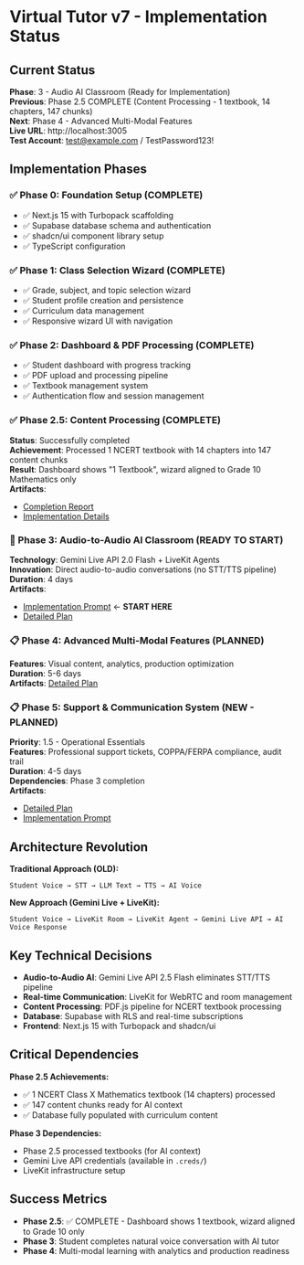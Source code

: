 # Virtual Tutor v7 - Implementation Status

## Current Status
**Phase**: 3 - Audio AI Classroom (Ready for Implementation)  
**Previous**: Phase 2.5 COMPLETE (Content Processing - 1 textbook, 14 chapters, 147 chunks)  
**Next**: Phase 4 - Advanced Multi-Modal Features  
**Live URL**: http://localhost:3005  
**Test Account**: test@example.com / TestPassword123!

## Implementation Phases

### ✅ Phase 0: Foundation Setup (COMPLETE)
- ✅ Next.js 15 with Turbopack scaffolding
- ✅ Supabase database schema and authentication
- ✅ shadcn/ui component library setup
- ✅ TypeScript configuration

### ✅ Phase 1: Class Selection Wizard (COMPLETE)
- ✅ Grade, subject, and topic selection wizard
- ✅ Student profile creation and persistence
- ✅ Curriculum data management
- ✅ Responsive wizard UI with navigation

### ✅ Phase 2: Dashboard & PDF Processing (COMPLETE)
- ✅ Student dashboard with progress tracking
- ✅ PDF upload and processing pipeline
- ✅ Textbook management system
- ✅ Authentication flow and session management

### ✅ Phase 2.5: Content Processing (COMPLETE)
**Status**: Successfully completed  
**Achievement**: Processed 1 NCERT textbook with 14 chapters into 147 content chunks  
**Result**: Dashboard shows "1 Textbook", wizard aligned to Grade 10 Mathematics only  
**Artifacts**: 
- [Completion Report](/docs/phases/phase-2.5-completion-report.md)
- [Implementation Details](/docs/phases/phase-2.5-implementation-prompt.md)

### 🚀 Phase 3: Audio-to-Audio AI Classroom (READY TO START)
**Technology**: Gemini Live API 2.0 Flash + LiveKit Agents  
**Innovation**: Direct audio-to-audio conversations (no STT/TTS pipeline)  
**Duration**: 4 days  
**Artifacts**: 
- [Implementation Prompt](/docs/phases/phase-3-implementation-prompt.md) ← **START HERE**
- [Detailed Plan](/docs/phases/phase-3-audio-ai-classroom.md)

### 📋 Phase 4: Advanced Multi-Modal Features (PLANNED)
**Features**: Visual content, analytics, production optimization  
**Duration**: 5-6 days  
**Artifacts**: [Detailed Plan](/docs/phases/phase-4-advanced-features.md)

### 📋 Phase 5: Support & Communication System (NEW - PLANNED)
**Priority**: 1.5 - Operational Essentials  
**Features**: Professional support tickets, COPPA/FERPA compliance, audit trail  
**Duration**: 4-5 days  
**Dependencies**: Phase 3 completion  
**Artifacts**: 
- [Detailed Plan](/docs/phases/phase-5-support-system.md)
- [Implementation Prompt](/docs/phases/phase-5-implementation-prompt.md)

## Architecture Revolution

**Traditional Approach (OLD):**
```
Student Voice → STT → LLM Text → TTS → AI Voice
```

**New Approach (Gemini Live + LiveKit):**
```
Student Voice → LiveKit Room → LiveKit Agent → Gemini Live API → AI Voice Response
```

## Key Technical Decisions

- **Audio-to-Audio AI**: Gemini Live API 2.5 Flash eliminates STT/TTS pipeline
- **Real-time Communication**: LiveKit for WebRTC and room management
- **Content Processing**: PDF.js pipeline for NCERT textbook processing
- **Database**: Supabase with RLS and real-time subscriptions
- **Frontend**: Next.js 15 with Turbopack and shadcn/ui

## Critical Dependencies

**Phase 2.5 Achievements:**
- ✅ 1 NCERT Class X Mathematics textbook (14 chapters) processed
- ✅ 147 content chunks ready for AI context
- ✅ Database fully populated with curriculum content

**Phase 3 Dependencies:**
- Phase 2.5 processed textbooks (for AI context)
- Gemini Live API credentials (available in `.creds/`)
- LiveKit infrastructure setup

## Success Metrics

- **Phase 2.5**: ✅ COMPLETE - Dashboard shows 1 textbook, wizard aligned to Grade 10 only
- **Phase 3**: Student completes natural voice conversation with AI tutor
- **Phase 4**: Multi-modal learning with analytics and production readiness